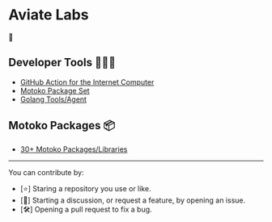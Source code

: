 # Aviate Labs

📡

## Developer Tools 👨🏻‍💻

- [GitHub Action for the Internet Computer](https://github.com/aviate-labs/setup-dfx)
- [Motoko Package Set](https://github.com/aviate-labs/package-set)
- [Golang Tools/Agent](https://github.com/orgs/aviate-labs/repositories?q=&language=go)

## Motoko Packages 📦

- [30+ Motoko Packages/Libraries](https://github.com/orgs/aviate-labs/repositories?q=&language=modelica)

---

You can contribute by:

- [⭐️] Staring a repository you use or like.
- [📝] Starting a discussion, or request a feature, by opening an issue.
- [🛠] Opening a pull request to fix a bug.
